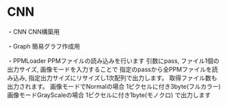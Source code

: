 # CNN

・CNN
  CNN構築用
  
・Graph
  簡易グラフ作成用
  
・PPMLoader
  PPMファイルの読み込みを行います
  引数にpass, ファイル1個の出力サイズ, 
  画像モードを入力することで
  指定のpassから全PPMファイルを読み込み,
  指定出力サイズにリサイズし1次配列で出力します。
  取得ファイル数も出力されます。
  画像モードでNormalの場合 1ピクセルに付き3byte(フルカラー)
  画像モードGrayScaleの場合 1ピクセルに付き1byte(モノクロ)
  で出力します
  
